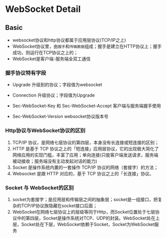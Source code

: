 # WebSocket Detail

## Basic

- websocket协议和http协议都属于应用层协议(TCP/IP之上)
- WebSocket协议里，由`握手`和`传输数据`组成；握手是建立在HTTP协议上；握手成功，则运行在TCP协议之上的；
- WebSocket是客户端-服务端全双工通信

### 握手协议特有字段

- Upgrade 升级到的协议；字段值为websocket

- Connection 升级协议；字段值为Upgrade

- Sec-WebSocket-Key 和 Sec-WebSocket-Accept 客户端与服务端握手使用

- Sec-WebSocket-Version websocket协议版本号

### Http协议与WebSocket协议的区别

1. TCP/IP 协议，是网络七层协议的第四层，本身没有长连接或短连接的区别；
2. HTTP 是基于 TCP 协议之上的「短连接」应用层协议，它的出现极大简化了网络应用的实现门槛，丰富了应用；单向连接(只能客户端发送请求，服务端被动接收；服务端没有主动发起对话的能力)
3. Socket 是操作系统内置的一套操作 TCP/IP 协议的网络（套接字）的方法；
4. Websocket 是跟 HTTP 对应的，基于 TCP 协议之上的「长连接」协议。

### Socket 与 WebSocket的区别

1. socket为套接字；是应用层和传输层之间的抽象层；socket是一组接口，把复杂的TCP/IP协议族隐藏在socket接口后面；
2. WebSocket在网络七层协议上的层级等同于Http，而Socket位置处于七层协议中的第四层，Socket是操作系统对TCP、UDP的封装。WebSocket处在上层，Socket处在下层，WebSocket依赖于Socket，Socket为WebSocket服务